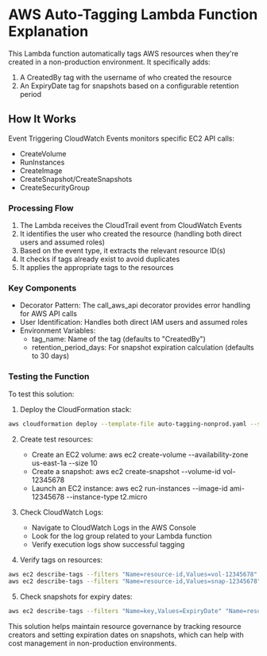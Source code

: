 # AWS Auto-Tagging Lambda Function Explanation
This Lambda function automatically tags AWS resources when they're created in a non-production environment. It specifically adds:

1. A CreatedBy tag with the username of who created the resource
2. An ExpiryDate tag for snapshots based on a configurable retention period

## How It Works
Event Triggering
CloudWatch Events monitors specific EC2 API calls:

- CreateVolume
- RunInstances
- CreateImage
- CreateSnapshot/CreateSnapshots
- CreateSecurityGroup

### Processing Flow
1. The Lambda receives the CloudTrail event from CloudWatch Events
2. It identifies the user who created the resource (handling both direct users and assumed roles)
3. Based on the event type, it extracts the relevant resource ID(s)
4. It checks if tags already exist to avoid duplicates
5. It applies the appropriate tags to the resources

### Key Components
- Decorator Pattern: The call_aws_api decorator provides error handling for AWS API calls
- User Identification: Handles both direct IAM users and assumed roles
- Environment Variables:
    - tag_name: Name of the tag (defaults to "CreatedBy")
    - retention_period_days: For snapshot expiration calculation (defaults to 30 days)
### Testing the Function
To test this solution:

1. Deploy the CloudFormation stack:
```sh
aws cloudformation deploy --template-file auto-tagging-nonprod.yaml --stack-name auto-tagging-nonprod --parameter-overrides Description="Auto Tagging Lambda" Handler="lambda.lambda_handler" LambdaS3Bucket="your-code-bucket" LambdaS3Key="auto-tagging-nonprod/lambda.zip" --capabilities CAPABILITY_NAMED_IAM
```
2. Create test resources:

    - Create an EC2 volume: aws ec2 create-volume --availability-zone us-east-1a --size 10
    - Create a snapshot: aws ec2 create-snapshot --volume-id vol-12345678
    - Launch an EC2 instance: aws ec2 run-instances --image-id ami-12345678 --instance-type t2.micro

3. Check CloudWatch Logs:

    - Navigate to CloudWatch Logs in the AWS Console
    - Look for the log group related to your Lambda function
    - Verify execution logs show successful tagging

4. Verify tags on resources:
```sh
aws ec2 describe-tags --filters "Name=resource-id,Values=vol-12345678"
aws ec2 describe-tags --filters "Name=resource-id,Values=snap-12345678"
```
5. Check snapshots for expiry dates:

```sh
aws ec2 describe-tags --filters "Name=key,Values=ExpiryDate" "Name=resource-id,Values=snap-12345678"
```
This solution helps maintain resource governance by tracking resource creators and setting expiration dates on snapshots, which can help with cost management in non-production environments.